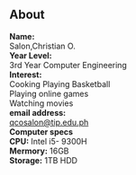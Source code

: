 ## About  
**Name:**  
Salon,Christian O.  
**Year Level:**  
3rd Year Computer Engineering  
**Interest:**  
Cooking 
Playing Basketball  
Playing online games  
Watching movies  
**email address:**   
qcosalon@tip.edu.ph  
**Computer specs**  
  **CPU:** Intel i5- 9300H  
  **Mermory:** 16GB  
  **Storage:** 1TB HDD  
